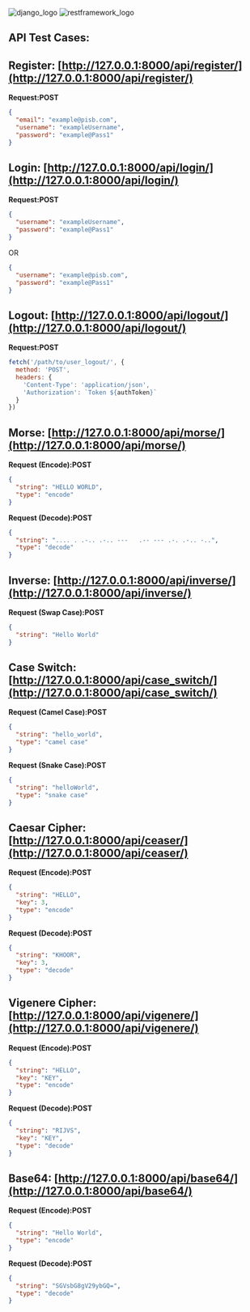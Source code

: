 ![django_logo](https://res.cloudinary.com/dzhpx2alw/image/upload/v1699461167/django-logo-positive_exxstd.png)
![restframework_logo](https://res.cloudinary.com/dzhpx2alw/image/upload/v1699461357/logo_cz6qrm.png)
## API Test Cases:


## Register: [http://127.0.0.1:8000/api/register/](http://127.0.0.1:8000/api/register/)

**Request:POST**
```json
{
  "email": "example@pisb.com",
  "username": "exampleUsername",
  "password": "example@Pass1"
}
```

## Login: [http://127.0.0.1:8000/api/login/](http://127.0.0.1:8000/api/login/)

**Request:POST**
```json
{
  "username": "exampleUsername",
  "password": "example@Pass1"
}
```
OR
```json
{
  "username": "example@pisb.com",
  "password": "example@Pass1"
}
```

## Logout: [http://127.0.0.1:8000/api/logout/](http://127.0.0.1:8000/api/logout/)

**Request:POST**
```javascript
fetch('/path/to/user_logout/', {
  method: 'POST',
  headers: {
    'Content-Type': 'application/json',
    'Authorization': `Token ${authToken}`
  }
})
```

## Morse: [http://127.0.0.1:8000/api/morse/](http://127.0.0.1:8000/api/morse/)

**Request (Encode):POST**
```json
{
  "string": "HELLO WORLD",
  "type": "encode"
}
```

**Request (Decode):POST**
```json
{
  "string": ".... . .-.. .-.. ---   .-- --- .-. .-.. -..",
  "type": "decode"
}
```

## Inverse: [http://127.0.0.1:8000/api/inverse/](http://127.0.0.1:8000/api/inverse/)

**Request (Swap Case):POST**
```json
{
  "string": "Hello World"
}
```

## Case Switch: [http://127.0.0.1:8000/api/case_switch/](http://127.0.0.1:8000/api/case_switch/)

**Request (Camel Case):POST**
```json
{
  "string": "hello_world",
  "type": "camel case"
}
```

**Request (Snake Case):POST**
```json
{
  "string": "helloWorld",
  "type": "snake case"
}
```

## Caesar Cipher: [http://127.0.0.1:8000/api/ceaser/](http://127.0.0.1:8000/api/ceaser/)

**Request (Encode):POST**
```json
{
  "string": "HELLO",
  "key": 3,
  "type": "encode"
}
```

**Request (Decode):POST**
```json
{
  "string": "KHOOR",
  "key": 3,
  "type": "decode"
}
```

## Vigenere Cipher: [http://127.0.0.1:8000/api/vigenere/](http://127.0.0.1:8000/api/vigenere/)

**Request (Encode):POST**
```json
{
  "string": "HELLO",
  "key": "KEY",
  "type": "encode"
}
```

**Request (Decode):POST**
```json
{
  "string": "RIJVS",
  "key": "KEY",
  "type": "decode"
}
```

## Base64: [http://127.0.0.1:8000/api/base64/](http://127.0.0.1:8000/api/base64/)

**Request (Encode):POST**
```json
{
  "string": "Hello World",
  "type": "encode"
}
```

**Request (Decode):POST**
```json
{
  "string": "SGVsbG8gV29ybGQ=",
  "type": "decode"
}
```
 
 
